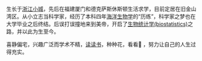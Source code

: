 生长于[浙江小城](https://en.wikipedia.org/wiki/Lishui)，先后在福建厦门和德克萨斯休斯顿生活求学，目前定居在旧金山湾区。从小立志当科学家，经历了本科四年[海洋生物学](https://en.wikipedia.org/wiki/Marine_biology)的“历练”，科学家之梦也在大学毕业之后终结。后误打误撞地来到美帝，开启了[生物统计学(biostatistics)](https://en.wikipedia.org/wiki/Biostatistics)之路，并以此为生至今。

喜静偏宅，兴趣广泛而学术不精，[读读书](https://askming.github.io/Personal-reading/intro.html)，种种花，看看🏀 ，努力让自己的人生过得充实。

